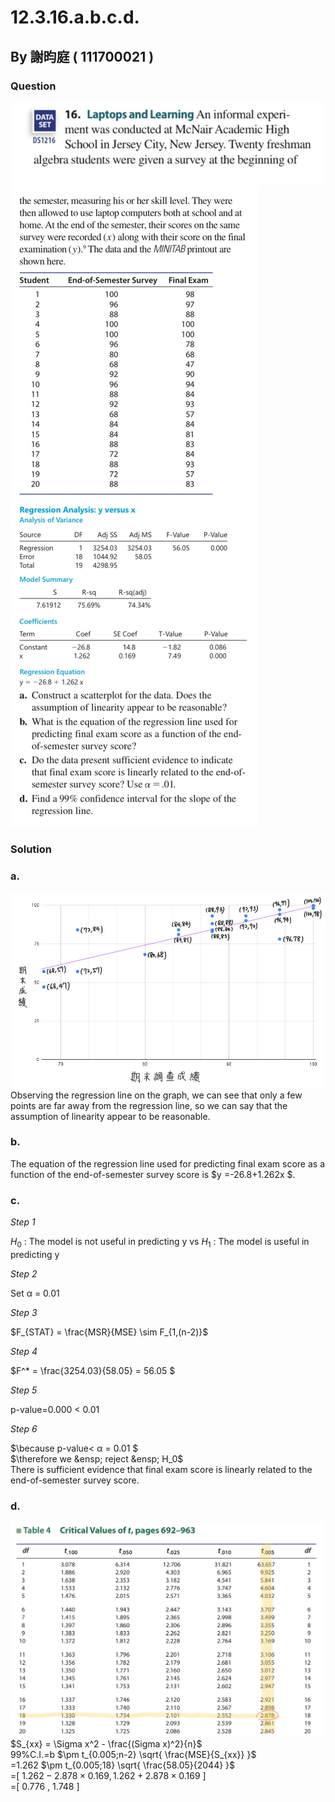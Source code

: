 # 12.3.16.a.b.c.d.

## By 謝昀庭 ( 111700021 )

### Question

![圖1](https://github.com/HWTeng-Course/202402-Statistics/blob/main/Images/IMG_0577.jpg)
![圖2](https://github.com/HWTeng-Course/202402-Statistics/blob/main/Images/IMG_0577%20(1).jpg)

### Solution 
### a.
![圖表1](https://github.com/HWTeng-Course/202402-Statistics/blob/main/Images/chart%20(1).jpg)
Observing the regression line on the graph, we can see that only a few points are far away from the regression line, so we can say that the assumption of linearity appear to be reasonable.
### b.
The equation of the regression line used for predicting final exam score as a function of the end-of-semester survey score is $y =-26.8+1.262x $.
### c.

*Step 1*

$H_0$ : The model is not useful in predicting y vs $H_1$ : The model is useful in predicting y

*Step 2*

Set α = 0.01

*Step 3*

$F_{STAT} = \frac{MSR}{MSE}  \sim  F_{1,(n-2)}$

*Step 4*

$F^* = \frac{3254.03}{58.05} = 56.05 $

*Step 5*

p-value=0.000 < 0.01

*Step 6*

$\because p-value< α = 0.01 $<br>
$\therefore we &ensp; reject &ensp; H_0$<br>
There is sufficient evidence that final exam score is linearly related to the end-of-semester survey score. 

### d.
![圖片3](https://github.com/HWTeng-Course/202402-Statistics/blob/main/Images/IMG_0585.jpg)
$S_{xx} = \Sigma x^2 - \frac{(Sigma x)^2}{n}$<br>
99%C.I.=b $\pm t_{0.005;n-2} \sqrt{ \frac{MSE}{S_{xx}} }$<br>
=1.262 $\pm t_{0.005;18} \sqrt{ \frac{58.05}{2044} }$<br>
=[ $1.262-2.878 \times 0.169 , 1.262+2.878 \times 0.169$ ]<br>
=[ 0.776 , 1.748 ]<br>

